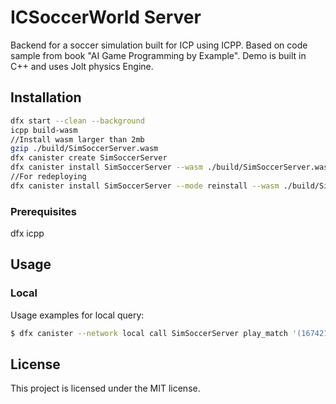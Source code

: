 # ICSoccerWorld Server
Backend for a soccer simulation built for ICP using ICPP. Based on code sample from book "AI Game Programming by Example".
Demo is built in C++ and uses Jolt physics Engine.

## Installation

```bash
dfx start --clean --background
icpp build-wasm
//Install wasm larger than 2mb
gzip ./build/SimSoccerServer.wasm
dfx canister create SimSoccerServer
dfx canister install SimSoccerServer --wasm ./build/SimSoccerServer.wasm.gz
//For redeploying
dfx canister install SimSoccerServer --mode reinstall --wasm ./build/SimSoccerServer.wasm.gz
```

### Prerequisites
dfx
icpp

## Usage

### Local
Usage examples for local query:

```bash
$ dfx canister --network local call SimSoccerServer play_match '(1674211940: nat64)'
```

## License
This project is licensed under the MIT license.

